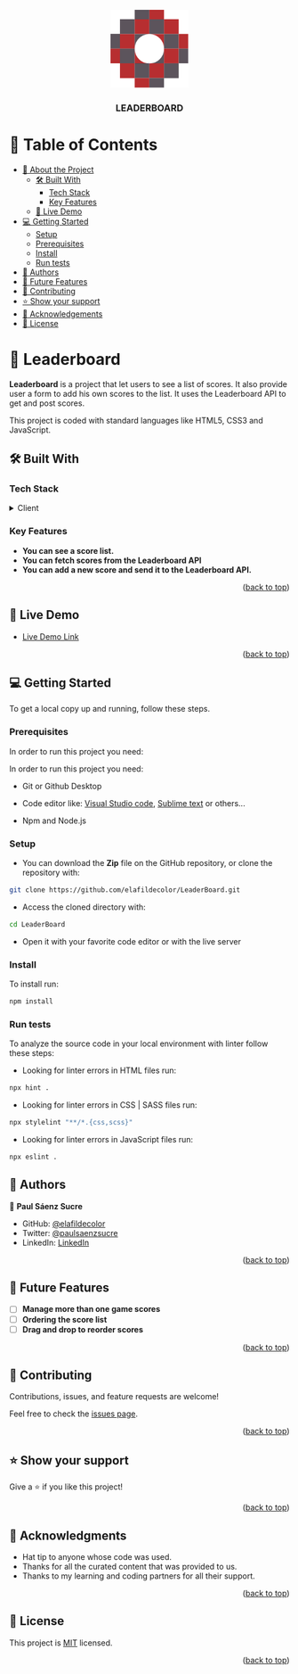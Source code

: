 <a name="readme-top"></a>

<div align="center">

  <img src="PSLogo.svg" alt="logo" width="140"  height="auto" />
  <br/>

  <h3><b>LEADERBOARD</b></h3>

</div>

# 📗 Table of Contents

- [📖 About the Project](#about-project)
  - [🛠 Built With](#built-with)
    - [Tech Stack](#tech-stack)
    - [Key Features](#key-features)
  - [🚀 Live Demo](#live-demo)
- [💻 Getting Started](#getting-started)
  - [Setup](#setup)
  - [Prerequisites](#prerequisites)
  - [Install](#install)
  - [Run tests](#run-tests)
- [👥 Authors](#authors)
- [🔭 Future Features](#future-features)
- [🤝 Contributing](#contributing)
- [⭐️ Show your support](#support)
- [🙏 Acknowledgements](#acknowledgements)
- [📝 License](#license)

# 📖 Leaderboard <a name="about-project"></a>

**Leaderboard** is a project that let users to see a list of scores. It also provide user a form to add his own scores to the list. It uses the Leaderboard API to get and post scores.

This project is coded with standard languages like HTML5, CSS3 and JavaScript.

## 🛠 Built With <a name="built-with"></a>

### Tech Stack <a name="tech-stack"></a>

<details>
  <summary>Client</summary>
  <ul>
    <li><a href="https://html.spec.whatwg.org/multipage/">HTML 5 </a></li>
    <li><a href="https://html.spec.whatwg.org/multipage/">CSS 3 </a></li>
    <li><a href="https://html.spec.whatwg.org/multipage/">JavaScript </a></li>
    <li><a href="https://www.notion.so/Leaderboard-API-service-24c0c3c116974ac49488d4eb0267ade3">Leaderboard API </a></li>
  </ul>
</details>

### Key Features <a name="key-features"></a>

- **You can see a score list.**
- **You can fetch scores from the Leaderboard API**
- **You can add a new score and send it to the Leaderboard API.**

<p align="right">(<a href="#readme-top">back to top</a>)</p>

## 🚀 Live Demo <a name="live-demo"></a>

- [Live Demo Link](https://elafildecolor.github.io/LeaderBoard/)

<p align="right">(<a href="#readme-top">back to top</a>)</p>

## 💻 Getting Started <a name="getting-started"></a>

To get a local copy up and running, follow these steps.

### Prerequisites

In order to run this project you need:

In order to run this project you need:

- Git or Github Desktop

- Code editor like: [Visual Studio code](https://code.visualstudio.com/), [Sublime text](https://www.sublimetext.com/) or others...

- Npm and Node.js

### Setup

- You can download the **Zip** file on the GitHub repository, or clone the repository with:

```bash
git clone https://github.com/elafildecolor/LeaderBoard.git
```

- Access the cloned directory with:

```bash
cd LeaderBoard
```

- Open it with your favorite code editor or with the live server

### Install

To install run:

```bash
npm install
```

### Run tests

To analyze the source code in your local environment with linter follow these steps:

- Looking for linter errors in HTML files run:

```bash
npx hint .
```

- Looking for linter errors in CSS | SASS files run:

```bash
npx stylelint "**/*.{css,scss}"
```

- Looking for linter errors in JavaScript files run:

```bash
npx eslint .
```

## 👥 Authors <a name="authors"></a>

👥 **Paul Sáenz Sucre**

- GitHub: [@elafildecolor](https://github.com/elafildecolor)
- Twitter: [@paulsaenzsucre](https://twitter.com/paulsaenzsucre)
- LinkedIn: [LinkedIn](https://www.linkedin.com/in/paulsaenzsucre)

<p align="right">(<a href="#readme-top">back to top</a>)</p>

## 🔭 Future Features <a name="future-features"></a>

- [ ] **Manage more than one game scores**
- [ ] **Ordering the score list**
- [ ] **Drag and drop to reorder scores**

<p align="right">(<a href="#readme-top">back to top</a>)</p>

## 🤝 Contributing <a name="contributing"></a>

Contributions, issues, and feature requests are welcome!

Feel free to check the [issues page](../../issues/).

<p align="right">(<a href="#readme-top">back to top</a>)</p>

## ⭐️ Show your support <a name="support"></a>

Give a ⭐️ if you like this project!

<p align="right">(<a href="#readme-top">back to top</a>)</p>

## 🙏 Acknowledgments <a name="acknowledgements"></a>

- Hat tip to anyone whose code was used.
- Thanks for all the curated content that was provided to us.
- Thanks to my learning and coding partners for all their support.

<p align="right">(<a href="#readme-top">back to top</a>)</p>

## 📝 License <a name="license"></a>

This project is [MIT](./LICENSE) licensed.

<p align="right">(<a href="#readme-top">back to top</a>)</p>
